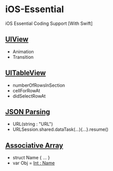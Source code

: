 # iOS-Essential
iOS Essential Coding Support [With Swift]

## [UIView](https://github.com/sumon-sarker/iOS-Essential)
 - Animation
 - Transition

## [UITableView](https://github.com/sumon-sarker/iOS-Essential)
 - numberOfRowsInSection
 - cellForRowAt
 - didSelectRowAt
 
## [JSON Parsing](https://github.com/sumon-sarker/iOS-Essential)
 - URL(string : "URL")
 - URLSession.shared.dataTask(...){...}.resume()
 
## [Associative Array](https://github.com/sumon-sarker/iOS-Essential)
 - struct Name { ... }
 - var Obj = [Int : Name]()
